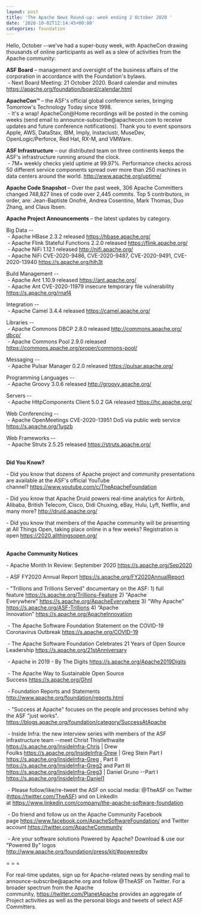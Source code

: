 ```yaml
---
layout: post
title: 'The Apache News Round-up: week ending 2 October 2020 '
date: '2020-10-02T12:14:45+00:00'
categories: foundation
---
```

<p></p><p></p><p></p><p></p><p></p><p></p><p></p><p>Hello, October --we've had a super-busy week, with ApacheCon drawing thousands of online participants as well as a slew of activities from the Apache
 community:</p><span style="font-weight: 700;">ASF Board</span>&nbsp;– management and oversight of the business affairs of the corporation in accordance with the Foundation's bylaws.<br>&nbsp;- Next Board Meeting: 21 October 2020. Board calendar and minutes <a href="https://apache.org/foundation/board/calendar.html" target="_blank">https://apache.org/foundation/board/calendar.html</a><p></p><p><span style="font-weight: 700;">ApacheCon™</span>&nbsp;– the ASF's official global conference series, bringing Tomorrow's Technology Today since 1998.<br>&nbsp;- It's a wrap! ApacheCon@Home recordings will be posted in the coming weeks (send email to announce-subscribe@apachecon.com to receive updates and future conference notifications). Thank you to event sponsors Apple, AWS, DataStax, IBM, Imply, Instaclustr, MuseDev, OpenLogic/Perforce, Red Hat, RX-M, and VMWare.&nbsp;</p><p><span style="font-weight: 700;">ASF Infrastructure</span>&nbsp;– our distributed team on three continents keeps the ASF's infrastructure running around the clock.<br>&nbsp;-
 7M+ weekly checks yield uptime at 99.97%. Performance checks across 50 
different service components spread over more than 250 machines in data centers around the world.&nbsp;<a href="http://www.apache.org/uptime/" target="_blank">http://www.apache.org/uptime/</a><br></p><p><b>Apache Code Snapshot&nbsp;</b>– Over the past week, 306 Apache Committers changed 748,827 lines of code over 2,445 commits. Top 5 contributors, in order, are: Jean-Baptiste Onofré, Andrea Cosentino, Mark Thomas, Duo Zhang, and Claus Ibsen.</p><p><span style="font-weight: 700;">Apache Project Announcements</span>&nbsp;– the latest updates by category.</p><p>Big Data --<br>&nbsp;- Apache <span class="il">HBase</span> 2.3.2 released <a href="https://hbase.apache.org/" rel="noreferrer" target="_blank" data-saferedirecturl="https://www.google.com/url?q=https://hbase.apache.org/&amp;source=gmail&amp;ust=1601625736184000&amp;usg=AFQjCNG_orD3RWDsUoc0x7sHMHB6T5WVOg">https://<span class="il">hbase</span>.apache.org/</a><br>&nbsp;- Apache <span class="il">Flink</span> Stateful Functions 2.2.0 released <a href="https://flink.apache.org/" rel="noreferrer" target="_blank" data-saferedirecturl="https://www.google.com/url?q=https://flink.apache.org/&amp;source=gmail&amp;ust=1601625297448000&amp;usg=AFQjCNHFE68orQa1hpxP0jfCzQK3Q0dDUA">https://<span class="il">flink</span>.apache.org/</a><br>&nbsp;- Apache <span class="il">NiFi</span> 1.12.1 released <a href="http://nifi.apache.org/" target="_blank">http://nifi.apache.org/</a><a href="http://nifi.apache.org/" target="_blank"></a><br>&nbsp;- Apache NiFi CVE-2020-9486, CVE-2020-9487, CVE-2020-9491, CVE-2020-13940&nbsp;<a href="https://s.apache.org/hlh3t" target="_blank">https://s.apache.org/hlh3t</a>&nbsp;</p><p>Build Management --<br>
&nbsp;- Apache <span class="il">Ant</span> 1.10.9 released <a href="https://ant.apache.org/" rel="noreferrer" target="_blank" data-saferedirecturl="https://www.google.com/url?q=https://ant.apache.org/&amp;source=gmail&amp;ust=1601626336195000&amp;usg=AFQjCNG9nK2RCc-m8Szp6pTKvuk1py-Rbw">https://<span class="il">ant</span>.apache.org/</a><br>&nbsp;- Apache Ant CVE-2020-11979 insecure temporary file vulnerability <a href="https://s.apache.org/rnaf4">https://s.apache.org/rnaf4</a></p>Integration --<br>&nbsp;- Apache Camel 3.4.4 released <a href="https://camel.apache.org/" target="_blank">https://camel.apache.org/</a><br><p></p><p>Libraries --<br>&nbsp;- Apache <span class="il">Commons</span> <span class="il">DBCP</span> 2.8.0 released <a href="http://commons.apache.org/dbcp/" target="_blank" data-saferedirecturl="https://www.google.com/url?q=http://commons.apache.org/dbcp/&amp;source=gmail&amp;ust=1601625677872000&amp;usg=AFQjCNHjaM_xzxzLK1wll1fCe586Fsknuw">http://<span class="il">commons</span>.apache.org/<wbr><span class="il">dbcp</span>/</a><br>&nbsp;- Apache <span class="il">Commons</span> <span class="il">Pool</span> 2.9.0 released <a href="https://commons.apache.org/proper/commons-pool/" target="_blank">https://commons.apache.org/proper/commons-pool/</a></p><p>Messaging --<br>&nbsp;- Apache Pulsar Manager 0.2.0 released <a href="https://pulsar.apache.org/" target="_blank">https://pulsar.apache.org/</a></p><p></p><p>Programming Languages --<br>
&nbsp;- Apache <span class="il">Groovy</span> 3.0.6 released <a href="http://groovy.apache.org/" rel="noreferrer" target="_blank" data-saferedirecturl="https://www.google.com/url?q=http://groovy.apache.org/&amp;source=gmail&amp;ust=1601626235793000&amp;usg=AFQjCNFTUkCt5mFwJQ6a006ttBfwQNMXvg">http://<span class="il">groovy</span>.apache.org/</a><br>
</p><p>Servers --<br>&nbsp;- Apache HttpComponents <span class="il">Client</span> 5.0.2 GA released <a href="https://hc.apache.org/" rel="noreferrer" target="_blank" data-saferedirecturl="https://www.google.com/url?q=https://hc.apache.org/&amp;source=gmail&amp;ust=1601625768459000&amp;usg=AFQjCNG3qOflTeR5rwI5SV-Ijlp2YpBDjQ">https://hc.apache.org/</a></p><p>Web Conferencing --<br>&nbsp;- Apache OpenMeetings CVE-2020-13951 DoS via public web service <a href="https://s.apache.org/1ugzb">https://s.apache.org/1ugzb</a></p><p>Web Frameworks --<br>
&nbsp;- Apache <span class="il">Struts</span> 2.5.25 released <a href="https://struts.apache.org/" rel="noreferrer" target="_blank" data-saferedirecturl="https://www.google.com/url?q=https://struts.apache.org/&amp;source=gmail&amp;ust=1601625799601000&amp;usg=AFQjCNGpJXoaOBB9I6YBZbmJ0_IWoFRe-w">https://<span class="il">struts</span>.apache.org/</a></p><p><span style="font-weight: 700;"><br>Did You Know?</span></p><p>- Did you know that dozens of Apache project and community presentations are available at the ASF's official YouTube channel?&nbsp;<a href="https://www.youtube.com/c/TheApacheFoundation">https://www.youtube.com/c/TheApacheFoundation</a></p><p>- Did you know that Apache Druid powers real-time analytics for Airbnb, Alibaba, British Telecom, Cisco,&nbsp;Didi Chuxing, eBay, Hulu, Lyft, Netflix, and many more?&nbsp;<a href="http://druid.apache.org/" target="_blank">http://druid.apache.org/</a>&nbsp;</p><p> </p><p>- Did you know that members of the Apache community will be presenting at All Things Open, taking place online in a few weeks? Registration is open&nbsp;<a href="https://2020.allthingsopen.org/" target="_blank">https://2020.allthingsopen.org/</a><a href="https://2020.allthingsopen.org/" target="_blank" style="background-color: rgb(255, 255, 255);"></a><br>&nbsp;</p><p><span style="font-weight: 700;">Apache Community Notices</span><span style="font-size: 14px;"><br></span></p><p>- Apache Month In Review: September 2020 <a href="https://s.apache.org/Sep2020" rel="noreferrer" target="_blank" data-saferedirecturl="https://www.google.com/url?q=https://s.apache.org/Aug2020&amp;source=gmail&amp;ust=1599214965682000&amp;usg=AFQjCNETk62nvU-_ajNy-ZS5tOCQkUXL1w">https://s.apache.org/Sep2020</a></p><p><span style="font-size: 14px;">- ASF FY2020 Annual Report </span><a href="https://s.apache.org/FY2020AnnualReport" target="_blank">https://s.apache.org/FY2020AnnualReport</a>&nbsp;</p><p>-
 "Trillions and Trillions Served" documentary on the ASF: 1) full feature&nbsp;<a href="https://s.apache.org/Trillions-Feature" target="_blank">https://s.apache.org/Trillions-Feature</a>&nbsp;2) "Apache Everywhere"&nbsp;<a href="https://s.apache.org/ApacheEverywhere" target="_blank">https://s.apache.org/ApacheEverywhere</a>&nbsp;3) "Why Apache" <a href="https://s.apache.org/ASF-Trillions" target="_blank">https://s.apache.org/ASF-Trillions</a>&nbsp;4)&nbsp;“Apache Innovation”&nbsp;<a href="https://s.apache.org/ApacheInnovation" target="_blank">https://s.apache.org/ApacheInnovation</a>&nbsp;</p><p>&nbsp;- The Apache Software Foundation Statement on the COVID-19 Coronavirus Outbreak <a href="https://s.apache.org/COVID-19" target="_blank">https://s.apache.org/COVID-19</a>&nbsp;&nbsp;</p><p>&nbsp;- The Apache Software Foundation Celebrates 21 Years of Open Source Leadership&nbsp;<a href="https://s.apache.org/21stAnniversary" rel="noreferrer" target="_blank" data-saferedirecturl="https://www.google.com/url?q=https://s.apache.org/21stAnniversary&amp;source=gmail&amp;ust=1586580638108000&amp;usg=AFQjCNHhBfHrSsg8TFX4Lwsa4GFZdonhcA">https://s.apache.org/21stAnniv<wbr>ersary</a></p><p>&nbsp;- Apache in 2019 - By The Digits&nbsp;<a href="https://s.apache.org/Apache2019Digits">https://s.apache.org/Apache2019Digits</a></p><p>&nbsp;- The Apache Way to Sustainable Open Source Success&nbsp;<a href="https://s.apache.org/GhnI">https://s.apache.org/GhnI</a></p><p>&nbsp;- Foundation Reports and Statements <a href="http://www.apache.org/foundation/reports.html" target="_blank">http://www.apache.org/foundation/reports.html</a><br></p><p>&nbsp;- "Success at Apache" focuses on the people and processes behind why the ASF "just works". <a href="https://blogs.apache.org/foundation/category/SuccessAtApache" target="_blank">https://blogs.apache.org/foundation/category/SuccessAtApache</a><br></p><div><p>&nbsp;- Inside Infra: the new interview series with members of the ASF infrastructure team --meet Christ Thistlethwaite <a href="https://s.apache.org/InsideInfra-Chris" target="_blank">https://s.apache.org/InsideInfra-Chris</a>&nbsp;| Drew Foulks&nbsp;<a href="https://s.apache.org/InsideInfra-Drew" rel="noreferrer" target="_blank" data-saferedirecturl="https://www.google.com/url?q=https://s.apache.org/InsideInfra-Drew&amp;source=gmail&amp;ust=1588339104628000&amp;usg=AFQjCNF9dVEn48pV7o9HBG14sP9uprU8Xw">https://s.apache.org/InsideInf<wbr>ra-Drew</a>&nbsp;| Greg Stein Part I <a href="https://s.apache.org/InsideInfra-Greg" target="_blank">https://s.apache.org/InsideInfra-Greg</a> , Part II <a href="https://s.apache.org/InsideInfra-Greg2" target="_blank">https://s.apache.org/InsideInfra-Greg2</a> and Part III <a href="https://s.apache.org/InsideInfra-Greg3" target="_blank">https://s.apache.org/InsideInfra-Greg3</a> | Daniel Gruno --Part I <a href="https://s.apache.org/InsideInfra-Daniel1" target="_blank">https://s.apache.org/InsideInfra-Daniel1</a><br></p></div><div><p>&nbsp;- Please follow/like/re-tweet the ASF on social media: @TheASF on Twitter (<a href="https://twitter.com/TheASF">https://twitter.com/TheASF</a>) and on LinkedIn at&nbsp;<a href="https://www.linkedin.com/company/the-apache-software-foundation">https://www.linkedin.com/company/the-apache-software-foundation</a></p><p>&nbsp;- Do friend and follow us on the Apache Community Facebook page&nbsp;<a href="https://www.facebook.com/ApacheSoftwareFoundation/">https://www.facebook.com/ApacheSoftwareFoundation/</a>&nbsp;and Twitter account&nbsp;<a href="https://twitter.com/ApacheCommunity">https://twitter.com/ApacheCommunity</a></p></div><div>&nbsp;- Are your software solutions Powered by Apache? Download &amp; use our "Powered By" logos <a href="http://www.apache.org/foundation/press/kit/#poweredby" target="_blank">http://www.apache.org/foundation/press/kit/#poweredby</a><br></div><p><span class="LrzXr"></span><span class="LrzXr"></span></p><div><p>= = =</p><p>For
 real-time updates, sign up for Apache-related news by sending mail to 
announce-subscribe@apache.org and follow @TheASF on Twitter. For a 
broader spectrum from the Apache community,&nbsp;<a href="https://twitter.com/PlanetApache">https://twitter.com/PlanetApache</a>&nbsp;provides an aggregate of Project activities as well as the personal blogs and tweets of select ASF Committers.</p></div><p></p><p></p><p></p><p></p><p></p><p></p><p></p>
